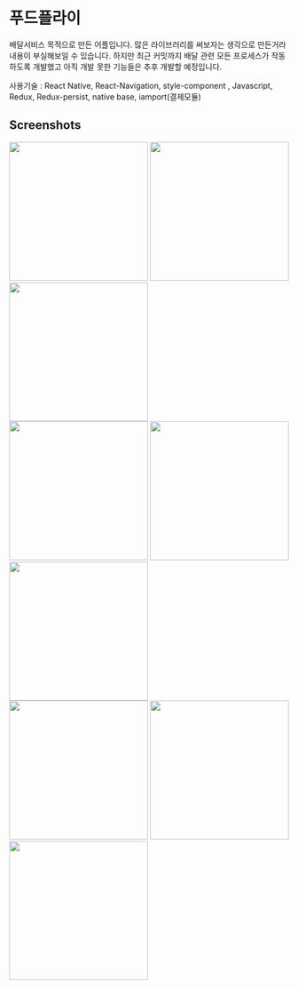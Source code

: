 # 푸드플라이
배달서비스 목적으로 만든 어플입니다. 많은 라이브러리를 써보자는 생각으로 만든거라 내용이 부실해보일 수 있습니다. 하지만 최근 커밋까지 배달 관련 모든 프로세스가 작동하도록 개발했고 아직 개발 못한 기능들은 추후 개발할 예정입니다. 
 
사용기술 : React Native, React-Navigation, style-component , Javascript, Redux, Redux-persist, native base, iamport(결제모듈) 
 
 Screenshots
 -----------

<div>
<img src="https://user-images.githubusercontent.com/14154588/78143384-2935c800-7469-11ea-8b6c-6329dea5e492.PNG" width="250px" ></img>
<img src="https://user-images.githubusercontent.com/14154588/78143799-b24cff00-7469-11ea-8aa7-ad2de9c06874.PNG" width="250px" ></img>
<img src="https://user-images.githubusercontent.com/14154588/78143825-b9740d00-7469-11ea-9a0a-e4345d30e243.PNG" width="250px" ></img>
</div>
<div>
<img src="https://user-images.githubusercontent.com/14154588/78145564-02c55c00-746c-11ea-8413-2d285b1c907d.PNG" width="250px" ></img>
<img src="https://user-images.githubusercontent.com/14154588/78145609-0eb11e00-746c-11ea-8135-569691489153.PNG" width="250px" ></img>
<img src="https://user-images.githubusercontent.com/14154588/78145655-1a9ce000-746c-11ea-931c-f0bcd5e41e7b.PNG" width="250px" ></img>
</div>
<div>
<img src="https://user-images.githubusercontent.com/14154588/78145695-2688a200-746c-11ea-88c0-e4c0c57dd3f9.PNG" width="250px" ></img>
<img src="https://user-images.githubusercontent.com/14154588/78145714-30120a00-746c-11ea-8b06-e9f475e19a15.PNG" width="250px" ></img>
<img src="https://user-images.githubusercontent.com/14154588/78145744-3902db80-746c-11ea-9233-8e23e568c44a.PNG" width="250px" ></img>
</div>

